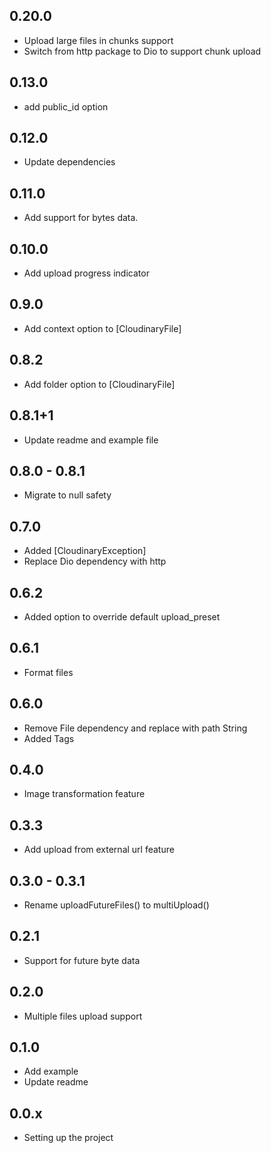 ## 0.20.0
- Upload large files in chunks support
- Switch from http package to Dio to support chunk upload

## 0.13.0
- add public_id option

## 0.12.0
- Update dependencies

## 0.11.0
- Add support for bytes data.

## 0.10.0
- Add upload progress indicator

## 0.9.0
- Add context option to [CloudinaryFile]

## 0.8.2
- Add folder option to [CloudinaryFile]

## 0.8.1+1

- Update readme and example file

## 0.8.0 - 0.8.1

- Migrate to null safety

## 0.7.0

- Added [CloudinaryException]
- Replace Dio dependency with http

## 0.6.2

- Added option to override default upload_preset

## 0.6.1

- Format files

## 0.6.0

- Remove File dependency and replace with path String
- Added Tags

## 0.4.0

- Image transformation feature

## 0.3.3

- Add upload from external url feature

## 0.3.0 - 0.3.1

- Rename uploadFutureFiles() to multiUpload()

## 0.2.1

- Support for future byte data

## 0.2.0

- Multiple files upload support

## 0.1.0

- Add example
- Update readme

## 0.0.x

- Setting up the project
